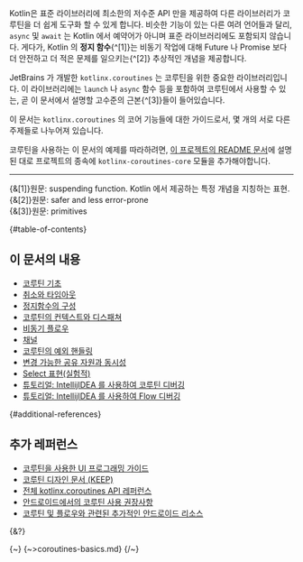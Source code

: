 Kotlin은 표준 라이브러리에 최소한의 저수준 API 만을 제공하여 다른 라이브러리가 코루틴을 더 쉽게 도구화 할 수 있게 합니다. 
비슷한 기능이 있는 다른 여려 언어들과 달리, `async` 및 `await` 는 Kotlin 에서 예약어가 아니며 표준 라이브러리에도 포함되지 않습니다.
게다가, Kotlin 의 **정지 함수**{^[1]}는 비동기 작업에 대해 Future 나 Promise 보다 더 안전하고 더 적은 문제를 일으키는{^[2]} 추상적인 개념을 제공합니다.

JetBrains 가 개발한 `kotlinx.coroutines` 는 코루틴을 위한 중요한 라이브러리입니다. 이 라이브러리에는 `launch` 나 `async` 함수 등을 포함하여 코루틴에서 사용할 수 있는, 곧 이 문서에서 설명할 고수준의 근본{^[3]}들이 들어있습니다.

이 문서는 `kotlinx.coroutines` 의 코어 기능들에 대한 가이드로서, 몇 개의 서로 다른 주제들로 나누어져 있습니다.

코루틴을 사용하는 이 문서의 예제를 따라하려면, [이 프로젝트의 README 문서](https://github.com/Kotlin/kotlinx.coroutines/blob/master/README.md#using-in-your-projects)에 설명된 대로 프로젝트의 종속에 `kotlinx-coroutines-core` 모듈을 추가해야합니다.   

--- 
{&[1]}원문: suspending function. Kotlin 에서 제공하는 특정 개념을 지칭하는 표현.  
{&[2]}원문: safer and less error-prone  
{&[3]}원문: primitives


{#table-of-contents}
## 이 문서의 내용


- [코루틴 기초](/docs/coroutines-basics.md)
- [취소와 타임아웃](/docs/cancellation-and-timeouts.md)
- [정지함수의 구성](/docs/composing-suspending-functions.md)
- [코루틴의 컨텍스트와 디스패쳐](/docs/coroutine-context-and-dispatchers.md)
- [비동기 플로우](/docs/flow.md)
- [채널](/docs/channels.md)
- [코루틴의 예외 핸들링](/docs/exception-handling.md)
- [변경 가능한 공유 자원과 동시성](/docs/shared-mutable-state-and-concurrency.md)
- [Select 표현(실험적)](https://kotlinlang.org/docs/select-expressions.html)
- [튜토리얼: IntellijIDEA 를 사용하여 코루틴 디버깅](https://kotlinlang.org/docs/debug-coroutines-with-idea)
- [튜토리얼: IntellijIDEA 를 사용하여 Flow 디버깅](https://kotlinlang.org/docs/debug-flow-with-idea)

{#additional-references}
## 추가 레퍼런스


- [코루틴을 사용한 UI 프로그래밍 가이드](https://github.com/Kotlin/kotlinx.coroutines/blob/master/ui/coroutines-guide-ui.md)
- [코루틴 디자인 문서 (KEEP)](/docs/keep-proposals-coroutines.md)
- [전체 kotlinx.coroutines API 레퍼런스](https://kotlinlang.org/api/kotlinx.coroutines/)
- [안드로이드에서의 코루틴 사용 권장사항](https://developer.android.com/kotlin/coroutines/coroutines-best-practices)
- [코루틴 및 플로우와 관련된 추가적인 안드로이드 리소스](https://developer.android.com/kotlin/coroutines/additional-resources)

{&?}

{~}
{~>coroutines-basics.md}
{/~}
